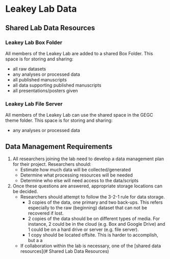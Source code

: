 # Leakey Lab Data 

## Shared Lab Data Resources
### Leakey Lab Box Folder

All members of the Leakey Lab are added to a shared Box Folder. This space is for storing and sharing: 
- all raw datasets 
- any analyses or processed data  
- all published manuscripts
- all data supporting published manuscripts
- all presentations/posters given

### Leakey Lab File Server 

All members of the Leakey Lab can use the shared space in the GEGC theme folder. This space is for storing and sharing:
- any analyses or processed data

## Data Management Requirements ##
1. All researchers joining the lab need to develop a data management plan for their project. Researchers should:
    - Estimate how much data will be collected/generated 
    - Determine what processing resources will be needed 
    - Determine who else will need access to the data/scripts 
2. Once these questions are answered, appropriate storage locations can be decided.
    - Researchers should attempt to follow the 3-2-1 rule for data storage.
      - 3 copies of the data, one primary and two back-ups. This refers especially to the raw (beginning) dataset that can not be recovered if lost.
      - 2 copies of the data should be on different types of media. For instance, 2 could be in the cloud (e.g. Box and Google Drive) and 1 could be on a hard drive or server (e.g. file server).
      - 1 copy should be located offsite. This is harder to accomplish, but a a
    - If collaboration within the lab is necessary, one of the [shared data resources](# Shared Lab Data Resources) 

